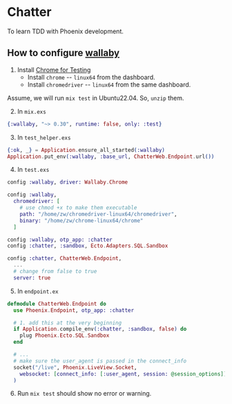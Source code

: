 # Chatter

To learn TDD with Phoenix development. 

## How to configure [wallaby](https://github.com/elixir-wallaby/wallaby)


1. Install [Chrome for Testing](https://googlechromelabs.github.io/chrome-for-testing/) 
   - Install `chrome` -- `linux64` from the dashboard.
   - Install `chromedriver` -- `linux64` from the same dashboard.
  
  Assume, we will run `mix test` in Ubuntu22.04. So, `unzip` them. 

2. In `mix.exs`

```elixir 
{:wallaby, "~> 0.30", runtime: false, only: :test}
```

3. In `test_helper.exs`

```elixir 
{:ok, _} = Application.ensure_all_started(:wallaby)
Application.put_env(:wallaby, :base_url, ChatterWeb.Endpoint.url())
```
   
4. In `test.exs` 

```elixir 
config :wallaby, driver: Wallaby.Chrome

config :wallaby,
  chromedriver: [
    # use chmod +x to make them executable
    path: "/home/zw/chromedriver-linux64/chromedriver",
    binary: "/home/zw/chrome-linux64/chrome"
  ]

config :wallaby, otp_app: :chatter
config :chatter, :sandbox, Ecto.Adapters.SQL.Sandbox

config :chatter, ChatterWeb.Endpoint,
  ...
  # change from false to true
  server: true
```

5. In `endpoint.ex`

```elixir 
defmodule ChatterWeb.Endpoint do
  use Phoenix.Endpoint, otp_app: :chatter

  # 1. add this at the very beginning
  if Application.compile_env(:chatter, :sandbox, false) do
    plug Phoenix.Ecto.SQL.Sandbox
  end

  # ...
  # make sure the user_agent is passed in the connect_info
  socket("/live", Phoenix.LiveView.Socket,
    websocket: [connect_info: [:user_agent, session: @session_options]]
  )
```

6. Run `mix test` should show no error or warning.